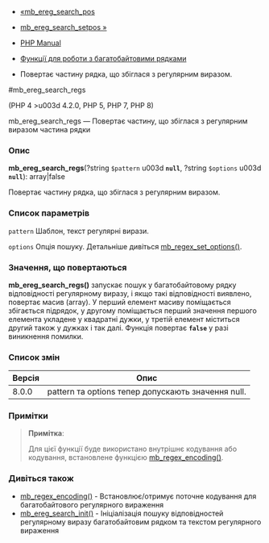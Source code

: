 - [«mb_ereg_search_pos](function.mb-ereg-search-pos.md)
- [mb_ereg_search_setpos »](function.mb-ereg-search-setpos.md)

- [PHP Manual](index.md)
- [Функції для роботи з багатобайтовими рядками](ref.mbstring.md)
- Повертає частину рядка, що збіглася з регулярним виразом.

#mb_ereg_search_regs

(PHP 4 \>u003d 4.2.0, PHP 5, PHP 7, PHP 8)

mb_ereg_search_regs — Повертає частину, що збіглася з регулярним виразом частина
рядки

### Опис

**mb_ereg_search_regs**(?string `$pattern` u003d **`null`**, ?string
`$options` u003d **`null`**): array\|false

Повертає частину рядка, що збіглася з регулярним виразом.

### Список параметрів

`pattern`
Шаблон, текст регулярні вирази.

`options`
Опція пошуку. Детальніше дивіться
[mb_regex_set_options()](function.mb-regex-set-options.md).

### Значення, що повертаються

**mb_ereg_search_regs()** запускає пошук у багатобайтовому рядку
відповідності регулярному виразу, і якщо такі відповідності
виявлено, повертає масив (array). У перший елемент масиву
поміщається збігається підрядок, у другому поміщається перший значення
першого елемента укладене у квадратні дужки, у третій елемент
міститься другий також у дужках і так далі. Функція повертає
**`false`** у разі виникнення помилки.

### Список змін

| Версія | Опис                                               |
| ------ | -------------------------------------------------- |
| 8.0.0  | pattern та options тепер допускають значення null. |

### Примітки

> **Примітка**:
>
> Для цієї функції буде використано внутрішнє кодування або
> кодування, встановлене функцією
> [mb_regex_encoding()](function.mb-regex-encoding.md).

### Дивіться також

- [mb_regex_encoding()](function.mb-regex-encoding.md) -
Встановлює/отримує поточне кодування для багатобайтового
регулярного вираження
- [mb_ereg_search_init()](function.mb-ereg-search-init.md) -
Ініціалізація пошуку відповідностей регулярному виразу
багатобайтовим рядком та текстом регулярного вираження
